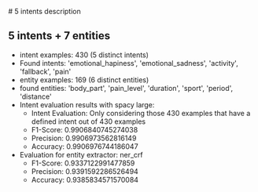 # 5 intents description
## 5 intents + 7 entities

* intent examples: 430 (5 distinct intents)
* Found intents: 'emotional_hapiness', 'emotional_sadness', 'activity', 'fallback', 'pain'
* entity examples: 169 (6 distinct entities)
* found entities: 'body_part', 'pain_level', 'duration', 'sport', 'period', 'distance'
* Intent evaluation results with spacy large:
	* Intent Evaluation: Only considering those 430 examples that have a defined intent out of 430 examples
	* F1-Score:  0.9906840745274038
	* Precision: 0.9906973562816149
	* Accuracy:  0.9906976744186047
* Evaluation for entity extractor: ner_crf 
	* F1-Score:  0.9337122991477859
	* Precision: 0.9391592286526494
	* Accuracy:  0.9385834571570084






